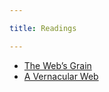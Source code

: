 ```yaml
---

title: Readings

---
```


- [The Web&rsquo;s Grain](https://frankchimero.com/writing/the-webs-grain/)
- [A Vernacular Web](http://art.teleportacia.org/observation/vernacular/)
